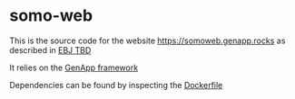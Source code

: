 # somo-web

This is the source code for the website https://somoweb.genapp.rocks
as described in [EBJ TBD](https://)

It relies on the [GenApp framework](https://genapp.rocks)

Dependencies can be found by inspecting the [Dockerfile](https://github.com/ehb54/somo-web/tree/main/dockerfile/Dockerfile)

